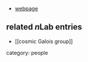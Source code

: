 
* [webpage](http://www.ihes.fr/~brown/)

## related $n$Lab entries

* [[cosmic Galois group]]

category: people